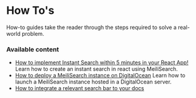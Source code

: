 # How To's

How-to guides take the reader through the steps required to solve a real-world problem.

### Available content

- [How to implement Instant Search within 5 minutes in your React App!](/resources/howtos/meilisearch_react.md)
    Learn how to create an instant search in react using MeiliSearch.
- [How to deploy a MeiliSearch instance on DigitalOcean](/resources/howtos/digitalocean_droplet.md)
    Learn how to launch a MeiliSearch instance hosted in a DigitalOcean server.
- [How to integrate a relevant search bar to your docs](./search_bar_for_docs.md)
